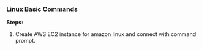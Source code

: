 ### Linux Basic Commands

**Steps:**

1. Create AWS EC2 instance for amazon linux and connect with command prompt.


